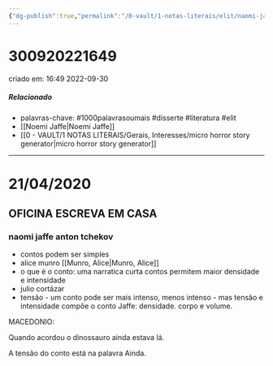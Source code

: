 ```yaml
---
{"dg-publish":true,"permalink":"/0-vault/1-notas-literais/elit/naomi-jaffe-anton-tchekov/","tags":["1000palavrasoumais","disserte","literatura","elit"],"dgHomeLink":true,"dgShowLocalGraph":true,"dgShowFileTree":true,"dgEnableSearch":true}
---
```


# 300920221649
criado em: 16:49 2022-09-30

##### Relacionado
- palavras-chave: #1000palavrasoumais #disserte  #literatura #elit
- [[Noemi Jaffe\|Noemi Jaffe]]
- [[0 - VAULT/1 NOTAS LITERAIS/Gerais, Interesses/micro horror story generator\|micro horror story generator]]
---
# 21/04/2020
## OFICINA ESCREVA EM CASA

### naomi jaffe anton tchekov

- contos podem ser simples
- alice munro [[Munro, Alice\|Munro, Alice]]
- o que é o conto: uma narratica curta
contos permitem maior densidade e intensidade
- julio cortázar
- tensão - um conto pode ser mais intenso, menos intenso - mas tensão e intensidade compõe o conto
Jaffe: densidade. corpo e volume.

MACEDONIO:

Quando acordou o dinossauro ainda estava lá.

A tensão do conto está na palavra Ainda.

